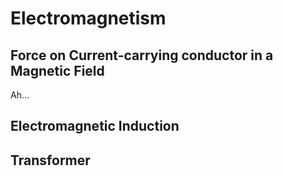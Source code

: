 # Electromagnetism

## Force on Current-carrying conductor in a Magnetic Field

Ah...

## Electromagnetic Induction

## Transformer
